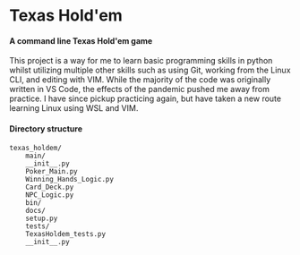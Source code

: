 # Texas Hold'em

#### A command line Texas Hold'em game
This project is a way for me to learn basic programming skills in python whilst utilizing multiple other skills such as using Git, working from the Linux CLI, and editing with VIM. While the majority of the code was originally written in VS Code, the effects of the pandemic pushed me away from practice. I have since pickup practicing again, but have taken a new route learning Linux using WSL and VIM.

#### Directory structure

```
texas_holdem/
    main/
	__init__.py
	Poker_Main.py
	Winning_Hands_Logic.py
	Card_Deck.py
	NPC_Logic.py
    bin/
    docs/
    setup.py
    tests/
	TexasHoldem_tests.py
	__init__.py
```

